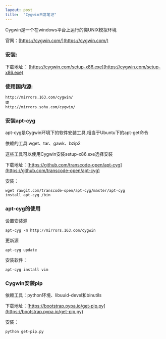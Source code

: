 ```yaml
---
layout: post
title:  "Cygwin日常笔记"
---
```


Cygwin是一个在windows平台上运行的类UNIX模拟环境

官网：[https://cygwin.com/](https://cygwin.com/)

### 安装:

下载地址： [https://cygwin.com/setup-x86.exe](https://cygwin.com/setup-x86.exe)

### 使用国内源:

	http://mirrors.163.com/cygwin/
	或
	http://mirrors.sohu.com/cygwin/

### 安装apt-cyg

apt-cyg是Cygwin环境下的软件安装工具,相当于Ubuntu下的apt-get命令

依赖的工具:wget、tar、gawk、bzip2

这些工具可以使用Cygwin安装setup-x86.exe选择安装

下载地址：[https://github.com/transcode-open/apt-cyg](https://github.com/transcode-open/apt-cyg)

安装：

	wget rawgit.com/transcode-open/apt-cyg/master/apt-cyg
	install apt-cyg /bin

### apt-cyg的使用

设置安装源

	apt-cyg -m http://mirrors.163.com/cygwin

更新源

	apt-cyg update

安装软件：

	apt-cyg install vim

### Cygwin安装pip

依赖工具：python环境、libuuid-devel和binutils

下载地址：[https://bootstrap.pypa.io/get-pip.py](https://bootstrap.pypa.io/get-pip.py)

安装：

	python get-pip.py

